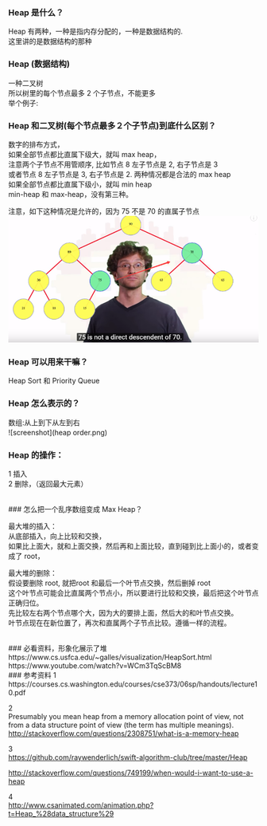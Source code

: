 ### Heap 是什么？
Heap 有两种，一种是指内存分配的，一种是数据结构的.  
这里讲的是数据结构的那种  
    

### Heap (数据结构)
一种二叉树  
所以树里的每个节点最多 2 个子节点，不能更多  
举个例子:  


### Heap 和二叉树(每个节点最多２个子节点)到底什么区别？  
数字的排布方式，  
如果全部节点都比直属下级大，就叫 max heap，  
注意两个子节点不用管顺序, 比如节点 8 左子节点是 2, 右子节点是 3 　　  
或者节点 8 左子节点是 3, 右子节点是 2. 两种情况都是合法的 max heap  
如果全部节点都比直属下级小，就叫 min heap  
min-heap 和 max-heap，没有第三种。  

注意，如下这种情况是允许的，因为 75 不是 70 的直属子节点  
  ![screenshot](allow.png) <br/>


### Heap 可以用来干嘛？
Heap Sort 和 Priority Queue  

### Heap 怎么表示的？
数组:从上到下从左到右  
![screenshot](heap order.png)　　

### Heap 的操作：
1 插入  
2 删除，（返回最大元素）  

<br/>
### 怎么把一个乱序数组变成 Max Heap？ 

  最大堆的插入：<br/>
       从底部插入，向上比较和交换，　　<br/>
       如果比上面大，就和上面交换，然后再和上面比较，直到碰到比上面小的，或者变成了 root，　　<br/>

  最大堆的删除：<br/>
       假设要删除 root, 就把root 和最后一个叶节点交换，然后删掉 root<br/>
       这个叶节点可能会比直属两个节点小，所以要进行比较和交换，最后把这个叶节点正确归位。<br/>
       先比较左右两个节点哪个大，因为大的要排上面，然后大的和叶节点交换。<br/>
       叶节点现在在新位置了，再次和直属两个子节点比较。遵循一样的流程。<br/>

  







<br/>
### 必看资料，形象化展示了堆
https://www.cs.usfca.edu/~galles/visualization/HeapSort.html  
https://www.youtube.com/watch?v=WCm3TqScBM8  



<br/>
### 参考资料
1   
https://courses.cs.washington.edu/courses/cse373/06sp/handouts/lecture10.pdf  

2   
Presumably you mean heap from a memory allocation point of view, not from a data structure point of view (the term has multiple meanings).  
    http://stackoverflow.com/questions/2308751/what-is-a-memory-heap  

3  
https://github.com/raywenderlich/swift-algorithm-club/tree/master/Heap  

http://stackoverflow.com/questions/749199/when-would-i-want-to-use-a-heap   

4   
http://www.csanimated.com/animation.php?t=Heap_%28data_structure%29  







